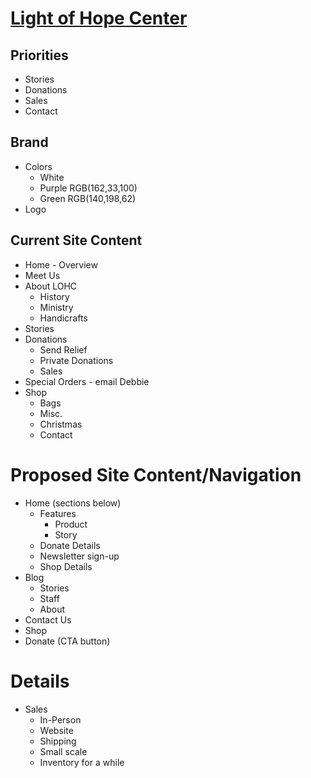 # [Light of Hope Center](https://www.lightofhopecenter.com/)

## Priorities
* Stories
* Donations
* Sales
* Contact

## Brand
* Colors
    * White
    * Purple RGB(162,33,100) 
    * Green RGB(140,198,62)
* Logo

## Current Site Content
* Home - Overview
* Meet Us
* About LOHC
    * History
    * Ministry
    * Handicrafts
* Stories
* Donations
    * Send Relief
    * Private Donations
    * Sales
* Special Orders - email Debbie
* Shop
    * Bags
    * Misc.
    * Christmas
    * Contact

# Proposed Site Content/Navigation
* Home (sections below)
    * Features
        * Product
        * Story
    * Donate Details
    * Newsletter sign-up
    * Shop Details
* Blog
    * Stories
    * Staff
    * About
* Contact Us
* Shop
* Donate (CTA button)

# Details
* Sales
    * In-Person
    * Website
    * Shipping
    * Small scale
    * Inventory for a while
